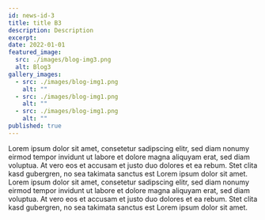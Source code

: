 ```yaml
---
id: news-id-3
title: title B3
description: Description
excerpt:
date: 2022-01-01
featured_image:
  src: ./images/blog-img3.png
  alt: Blog3
gallery_images:
  - src: ./images/blog-img1.png
    alt: ""
  - src: ./images/blog-img1.png
    alt: ""
  - src: ./images/blog-img1.png
    alt: ""
published: true
---
```


Lorem ipsum dolor sit amet, consetetur sadipscing elitr, sed diam nonumy eirmod tempor invidunt ut labore et dolore magna aliquyam erat, sed diam voluptua. At vero eos et accusam et justo duo dolores et ea rebum. Stet clita kasd gubergren, no sea takimata sanctus est Lorem ipsum dolor sit amet. Lorem ipsum dolor sit amet, consetetur sadipscing elitr, sed diam nonumy eirmod tempor invidunt ut labore et dolore magna aliquyam erat, sed diam voluptua. At vero eos et accusam et justo duo dolores et ea rebum. Stet clita kasd gubergren, no sea takimata sanctus est Lorem ipsum dolor sit amet.
